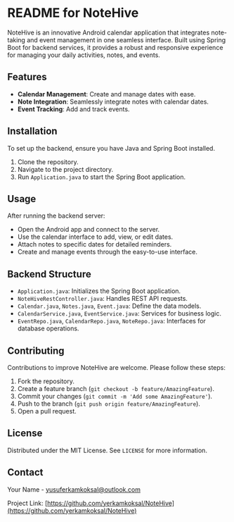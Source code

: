 # README for NoteHive

NoteHive is an innovative Android calendar application that integrates note-taking and event management in one seamless interface. Built using Spring Boot for backend services, it provides a robust and responsive experience for managing your daily activities, notes, and events.

## Features

- **Calendar Management**: Create and manage dates with ease.
- **Note Integration**: Seamlessly integrate notes with calendar dates.
- **Event Tracking**: Add and track events.

## Installation

To set up the backend, ensure you have Java and Spring Boot installed.

1. Clone the repository.
2. Navigate to the project directory.
3. Run `Application.java` to start the Spring Boot application.

## Usage

After running the backend server:

- Open the Android app and connect to the server.
- Use the calendar interface to add, view, or edit dates.
- Attach notes to specific dates for detailed reminders.
- Create and manage events through the easy-to-use interface.

## Backend Structure

- `Application.java`: Initializes the Spring Boot application.
- `NoteHiveRestController.java`: Handles REST API requests.
- `Calendar.java`, `Notes.java`, `Event.java`: Define the data models.
- `CalendarService.java`, `EventService.java`: Services for business logic.
- `EventRepo.java`, `CalendarRepo.java`, `NoteRepo.java`: Interfaces for database operations.

## Contributing

Contributions to improve NoteHive are welcome. Please follow these steps:

1. Fork the repository.
2. Create a feature branch (`git checkout -b feature/AmazingFeature`).
3. Commit your changes (`git commit -m 'Add some AmazingFeature'`).
4. Push to the branch (`git push origin feature/AmazingFeature`).
5. Open a pull request.

## License

Distributed under the MIT License. See `LICENSE` for more information.

## Contact

Your Name - yusuferkamkoksal@outlook.com

Project Link: [https://github.com/yerkamkoksal/NoteHive](https://github.com/yerkamkoksal/NoteHive)

